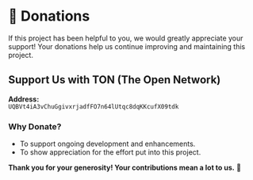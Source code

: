 # 💖 Donations

If this project has been helpful to you, we would greatly appreciate your support! Your donations help us continue improving and maintaining this project.

## Support Us with TON (The Open Network)
**Address:**  
`UQBVt4iA3vChuGgivxrjadfFO7n64lUtqc8dqKKcufX09tdk`

### Why Donate?  
- To support ongoing development and enhancements.  
- To show appreciation for the effort put into this project.  

**Thank you for your generosity! Your contributions mean a lot to us.** 🙏  
